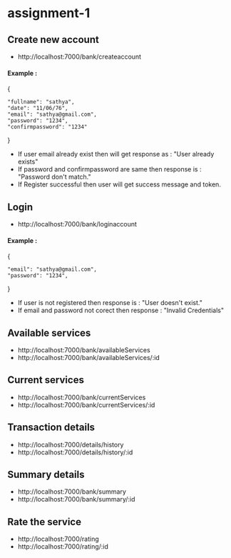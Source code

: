 # assignment-1

## Create new account
- http://localhost:7000/bank/createaccount

#### Example : 
{

    "fullname": "sathya",
    "date": "11/06/76",
    "email": "sathya@gmail.com",
    "password": "1234",
    "confirmpassword": "1234"
}

- If user email already exist then will get response as : "User already exists"
-  If password and confirmpassword are same then response is : "Password don't match."
-   If Register successful then user will get success message and token.



## Login
-  http://localhost:7000/bank/loginaccount

#### Example : 
{
 
    "email": "sathya@gmail.com",
    "password": "1234",
    
}

- If user is not registered then response is : "User doesn't exist."
- If email and password not corect then response : "Invalid Credentials"

## Available services 

 - http://localhost:7000/bank/availableServices
 - http://localhost:7000/bank/availableServices/:id

## Current services

 - http://localhost:7000/bank/currentServices
 - http://localhost:7000/bank/currentServices/:id

## Transaction details

 - http://localhost:7000/details/history
 - http://localhost:7000/details/history/:id

## Summary details

 - http://localhost:7000/bank/summary
 - http://localhost:7000/bank/summary/:id

## Rate the service

 - http://localhost:7000/rating
 - http://localhost:7000/rating/:id








